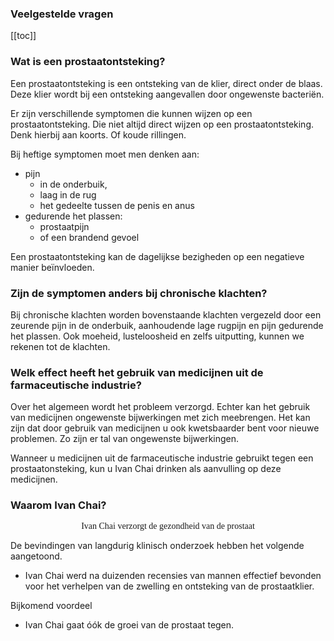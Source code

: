 ### Veelgestelde vragen

[[toc]]

### Wat is een prostaatontsteking?

Een prostaatontsteking is een ontsteking van de klier, direct onder de blaas. Deze klier wordt bij een ontsteking aangevallen door ongewenste bacteriën.

Er zijn verschillende symptomen die kunnen wijzen op een prostaatontsteking. Die niet altijd direct wijzen op een prostaatontsteking. Denk hierbij aan koorts. Of koude rillingen.

Bij heftige symptomen moet men denken aan:
* pijn
  - in de onderbuik,
  - laag in de rug
  - het gedeelte tussen de penis en anus
* gedurende het plassen:
  - prostaatpijn
  - of een brandend gevoel

Een prostaatontsteking kan de dagelijkse bezigheden op een negatieve manier beïnvloeden.

### Zijn de symptomen anders bij chronische klachten?

Bij chronische klachten worden bovenstaande klachten vergezeld door een zeurende pijn in de onderbuik, aanhoudende lage rugpijn en pijn gedurende het plassen. Ook moeheid, lusteloosheid en zelfs uitputting, kunnen we rekenen tot de klachten.

### Welk effect heeft het gebruik van medicijnen uit de farmaceutische industrie?

Over het algemeen wordt het probleem verzorgd. Echter kan het gebruik van medicijnen ongewenste bijwerkingen met zich meebrengen. Het kan zijn dat door gebruik van medicijnen u ook kwetsbaarder bent voor nieuwe problemen. Zo zijn er tal van ongewenste bijwerkingen.

Wanneer u medicijnen uit de farmaceutische industrie gebruikt tegen een prostaatonsteking, kun u Ivan Chai drinken als aanvulling op deze medicijnen.

### Waarom Ivan Chai?

<p style="text-align: center; font-family:papyrus">Ivan Chai verzorgt de gezondheid van de prostaat</p>

De bevindingen van langdurig klinisch onderzoek hebben het volgende aangetoond.

* Ivan Chai werd na duizenden recensies van mannen effectief bevonden voor het verhelpen van de zwelling en ontsteking van de prostaatklier.

Bijkomend voordeel
* Ivan Chai gaat óók de groei van de prostaat tegen.

